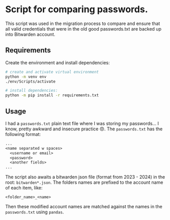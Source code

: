 # Script for comparing passwords.

This script was used in the migration process to compare and ensure that all valid credentials that were in the old good passwords.txt are backed up into Bitwarden account.

## Requirements

Create the environment and install dependencies:

```bash
# create and activate virtual environment
python -m venv env
./env/Scripts/activate

# install dependencies:
python -m pip install -r requirements.txt
```

## Usage

I had a `passwords.txt` plain text file where I was storing my passwords... I know, pretty awkward and insecure practice :disappointed:.
The `passwords.txt` has the following format:

```txt
...
<name separated w spaces>
  <username or email>
  <password>
  <another fields>
...
```

The script also awaits a bitwarden json file (format from 2023 - 2024) in the root: `bitwarden*.json`.
The folders names are prefixed to the account name of each item, like:

```
<folder_name>_<name>
```

Then these modified account names are matched against the names in the `passwords.txt` using `pandas`.
